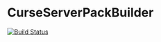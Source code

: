 # CurseServerPackBuilder
[![Build Status](https://travis-ci.org/kormic911/CurseServerPackBuilder.svg?branch=master)](https://travis-ci.org/kormic911/CurseServerPackBuilder)